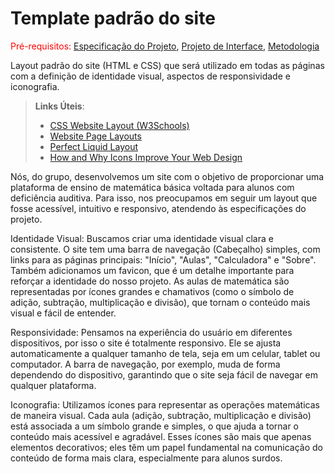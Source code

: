 # Template padrão do site

<span style="color:red">Pré-requisitos: <a href="2-Especificação do Projeto.md"> Especificação do Projeto</a></span>, <a href="3-Projeto de Interface.md"> Projeto de Interface</a>, <a href="4-Metodologia.md"> Metodologia</a>

Layout padrão do site (HTML e CSS) que será utilizado em todas as páginas com a definição de identidade visual, aspectos de responsividade e iconografia.

> **Links Úteis**:
>
> - [CSS Website Layout (W3Schools)](https://www.w3schools.com/css/css_website_layout.asp)
> - [Website Page Layouts](http://www.cellbiol.com/bioinformatics_web_development/chapter-3-your-first-web-page-learning-html-and-css/website-page-layouts/)
> - [Perfect Liquid Layout](https://matthewjamestaylor.com/perfect-liquid-layouts)
> - [How and Why Icons Improve Your Web Design](https://usabilla.com/blog/how-and-why-icons-improve-you-web-design/)

Nós, do grupo, desenvolvemos um site com o objetivo de proporcionar uma plataforma de ensino de matemática básica voltada para alunos com deficiência auditiva. Para isso, nos preocupamos em seguir um layout que fosse acessível, intuitivo e responsivo, atendendo às especificações do projeto.

Identidade Visual: Buscamos criar uma identidade visual clara e consistente. O site tem uma barra de navegação (Cabeçalho) simples, com links para as páginas principais: "Início", "Aulas", "Calculadora" e "Sobre". Também adicionamos um favicon, que é um detalhe importante para reforçar a identidade do nosso projeto. As aulas de matemática são representadas por ícones grandes e chamativos (como o símbolo de adição, subtração, multiplicação e divisão), que tornam o conteúdo mais visual e fácil de entender.

Responsividade: Pensamos na experiência do usuário em diferentes dispositivos, por isso o site é totalmente responsivo. Ele se ajusta automaticamente a qualquer tamanho de tela, seja em um celular, tablet ou computador. A barra de navegação, por exemplo, muda de forma dependendo do dispositivo, garantindo que o site seja fácil de navegar em qualquer plataforma.

Iconografia: Utilizamos ícones para representar as operações matemáticas de maneira visual. Cada aula (adição, subtração, multiplicação e divisão) está associada a um símbolo grande e simples, o que ajuda a tornar o conteúdo mais acessível e agradável. Esses ícones são mais que apenas elementos decorativos; eles têm um papel fundamental na comunicação do conteúdo de forma mais clara, especialmente para alunos surdos.
